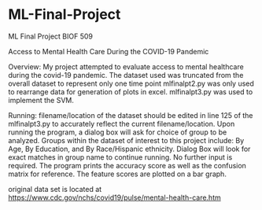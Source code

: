 # ML-Final-Project
ML Final Project BIOF 509

Access to Mental Health Care During the COVID-19 Pandemic

Overview:
My project attempted to evaluate access to mental healthcare during the covid-19 pandemic. 
The dataset used was truncated from the overall dataset to represent only one time point 
mlfinalpt2.py was only used to rearrange data for generation of plots in excel.
mlfinalpt3.py was used to implement the SVM.

Running: 
filename/location of the dataset should be edited in line 125 of the mlfinalpt3.py to accurately reflect the current filename/location.
Upon running the program, a dialog box will ask for choice of group to be analyzed. Groups within the dataset of interest to this project include: By Age, By Education, and By Race/Hispanic ethnicity. Dialog Box will look for exact matches in group name to continue running.
No further input is required. 
The program prints the accuracy score as well as the confusion matrix for reference. The feature scores are plotted on a bar graph. 

original data set is located at https://www.cdc.gov/nchs/covid19/pulse/mental-health-care.htm


